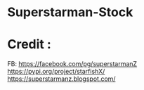 # Superstarman-Stock

# Credit :

FB: https://facebook.com/pg/superstarmanZ  
https://pypi.org/project/starfishX/  
https://superstarmanz.blogspot.com/  
